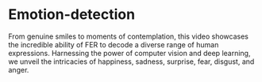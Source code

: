 # Emotion-detection
From genuine smiles to moments of contemplation, this video showcases the incredible ability of FER to decode a diverse range of human expressions. Harnessing the power of computer vision and deep learning, we unveil the intricacies of happiness, sadness, surprise, fear, disgust, and anger. 
